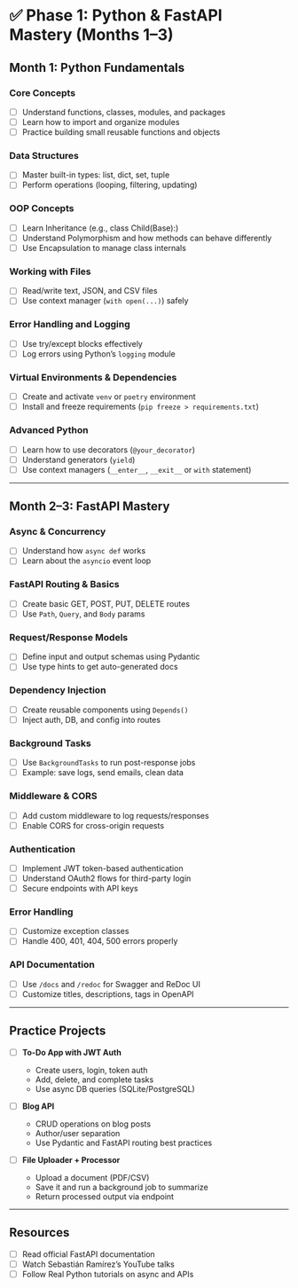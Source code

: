 # ✅ Phase 1: Python & FastAPI Mastery (Months 1–3)

## Month 1: Python Fundamentals

### Core Concepts
- [ ] Understand functions, classes, modules, and packages
- [ ] Learn how to import and organize modules
- [ ] Practice building small reusable functions and objects

### Data Structures
- [ ] Master built-in types: list, dict, set, tuple
- [ ] Perform operations (looping, filtering, updating)

### OOP Concepts
- [ ] Learn Inheritance (e.g., class Child(Base):)
- [ ] Understand Polymorphism and how methods can behave differently
- [ ] Use Encapsulation to manage class internals

### Working with Files
- [ ] Read/write text, JSON, and CSV files
- [ ] Use context manager (`with open(...)`) safely

### Error Handling and Logging
- [ ] Use try/except blocks effectively
- [ ] Log errors using Python’s `logging` module

### Virtual Environments & Dependencies
- [ ] Create and activate `venv` or `poetry` environment
- [ ] Install and freeze requirements (`pip freeze > requirements.txt`)

### Advanced Python
- [ ] Learn how to use decorators (`@your_decorator`)
- [ ] Understand generators (`yield`)
- [ ] Use context managers (`__enter__`, `__exit__` or `with` statement)

---

## Month 2–3: FastAPI Mastery

### Async & Concurrency
- [ ] Understand how `async def` works
- [ ] Learn about the `asyncio` event loop

### FastAPI Routing & Basics
- [ ] Create basic GET, POST, PUT, DELETE routes
- [ ] Use `Path`, `Query`, and `Body` params

### Request/Response Models
- [ ] Define input and output schemas using Pydantic
- [ ] Use type hints to get auto-generated docs

### Dependency Injection
- [ ] Create reusable components using `Depends()`
- [ ] Inject auth, DB, and config into routes

### Background Tasks
- [ ] Use `BackgroundTasks` to run post-response jobs
- [ ] Example: save logs, send emails, clean data

### Middleware & CORS
- [ ] Add custom middleware to log requests/responses
- [ ] Enable CORS for cross-origin requests

### Authentication
- [ ] Implement JWT token-based authentication
- [ ] Understand OAuth2 flows for third-party login
- [ ] Secure endpoints with API keys

### Error Handling
- [ ] Customize exception classes
- [ ] Handle 400, 401, 404, 500 errors properly

### API Documentation
- [ ] Use `/docs` and `/redoc` for Swagger and ReDoc UI
- [ ] Customize titles, descriptions, tags in OpenAPI

---

## Practice Projects

- [ ] **To-Do App with JWT Auth**
  - Create users, login, token auth
  - Add, delete, and complete tasks
  - Use async DB queries (SQLite/PostgreSQL)

- [ ] **Blog API**
  - CRUD operations on blog posts
  - Author/user separation
  - Use Pydantic and FastAPI routing best practices

- [ ] **File Uploader + Processor**
  - Upload a document (PDF/CSV)
  - Save it and run a background job to summarize
  - Return processed output via endpoint

---

## Resources
- [ ] Read official FastAPI documentation
- [ ] Watch Sebastián Ramírez’s YouTube talks
- [ ] Follow Real Python tutorials on async and APIs
